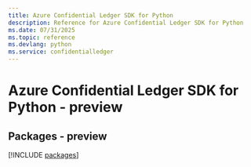 ```yaml
---
title: Azure Confidential Ledger SDK for Python
description: Reference for Azure Confidential Ledger SDK for Python
ms.date: 07/31/2025
ms.topic: reference
ms.devlang: python
ms.service: confidentialledger
---
```

# Azure Confidential Ledger SDK for Python - preview
## Packages - preview
[!INCLUDE [packages](confidential-ledger-index.md)]